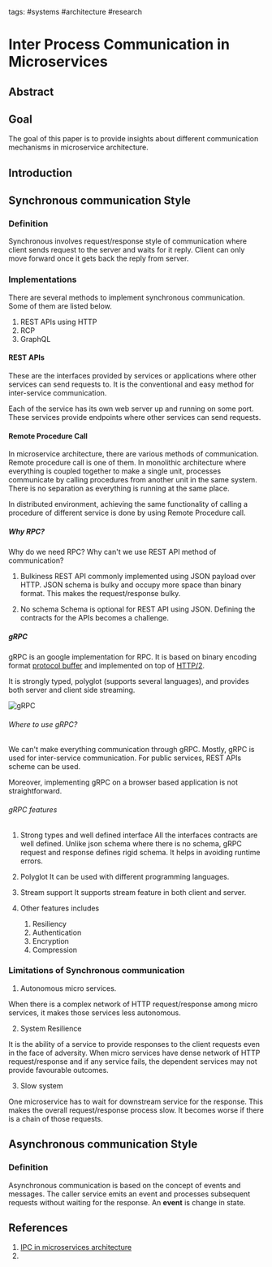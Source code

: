 tags: #systems #architecture #research

# Inter Process Communication in Microservices

<!-- isn't this heading look like a bigger scope than our research ??? this large base will be overkill -->

## Abstract

## Goal

The goal of this paper is to provide insights about different communication mechanisms in microservice architecture.

<!-- concept + implementation ? Need a better way to say (not specific to communication mec) -->

## Introduction

## Synchronous communication Style

### Definition

Synchronous involves request/response style of communication where client sends request to the server and waits for it reply. Client can only move forward once it gets back the reply from server.

### Implementations

There are several methods to implement synchronous communication. Some of them are listed below.

1. REST APIs using HTTP
2. RCP
3. GraphQL

#### REST APIs

These are the interfaces provided by services or applications where other services can send requests to. It is the conventional and easy method for inter-service communication.

Each of the service has its own web server up and running on some port. These services provide endpoints where other services can send requests.

#### Remote Procedure Call

In microservice architecture, there are various methods of communication. Remote procedure call is one of them. In monolithic architecture where everything is coupled together to make a single unit, processes communicate by calling procedures from another unit in the same system. There is no separation as everything is running at the same place.

In distributed environment, achieving the same functionality of calling a procedure of different service is done by using Remote Procedure call.

##### Why RPC?

Why do we need RPC? Why can't we use REST API method of communication? 

1. Bulkiness
    REST API commonly implemented using JSON payload over HTTP. JSON schema is bulky and occupy more space than binary format. This makes the request/response bulky. 

2. No schema
    Schema is optional for REST API using JSON. Defining the contracts for the APIs becomes a challenge.


##### gRPC

gRPC is an google implementation for RPC. It is based on binary encoding format [protocol buffer](https://developers.google.com/protocol-buffers) and implemented on top of [HTTP/2](https://developers.google.com/web/fundamentals/performance/http2).

It is strongly typed, polyglot (supports several languages), and provides both server and client side streaming.

![gRPC](https://grpc.io/img/landing-2.svg)



###### Where to use gRPC?

We can't make everything communication through gRPC. Mostly, gRPC is used for inter-service communication. For public services, REST APIs scheme can be used. 

Moreover, implementing gRPC on a browser based application is not straightforward.

###### gRPC features

1. Strong types and well defined interface
    All the interfaces contracts are well defined. Unlike json schema where there is no schema, gRPC request and response defines rigid schema. It helps in avoiding runtime errors.
    
2. Polyglot
    It can be used with different programming languages.

3. Stream support
    It supports stream feature in both client and server. 

4. Other features includes
    1. Resiliency
    2. Authentication
    3. Encryption
    4. Compression


### Limitations of Synchronous communication

1. Autonomous micro services.

When there is a complex network of HTTP request/response among micro services, it makes those services less autonomous.

2. System Resilience

It is the ability of a service to provide responses to the client requests even in the face of adversity.
When micro services have dense network of HTTP request/response and if any service fails, the dependent services may not provide favourable outcomes.

3. Slow system

One microservice has to wait for downstream service for the response. This makes the overall request/response process slow. It becomes worse if there is a chain of those requests.

## Asynchronous communication Style

### Definition

Asynchronous communication is based on the concept of events and messages. The caller service emits an event and processes subsequent requests without waiting for the response. An **event** is change in state.

## References

1. [IPC in microservices architecture](https://www.diva-portal.org/smash/get/diva2:1451042/FULLTEXT01.pdf)
2. 
